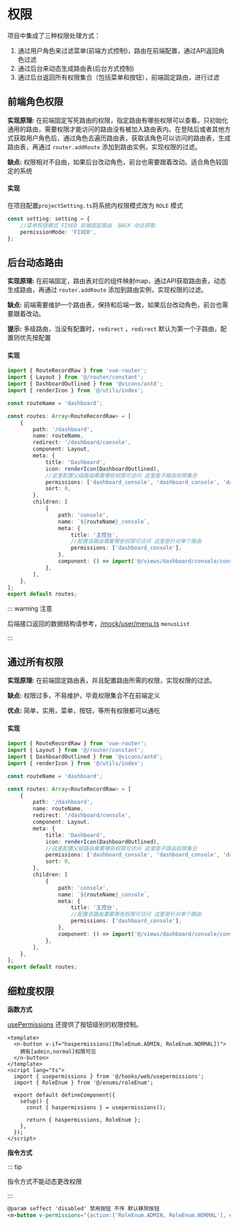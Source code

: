 # 权限

项目中集成了三种权限处理方式：

1. 通过用户角色来过滤菜单(前端方式控制)，路由在前端配置，通过API返回角色过滤
2. 通过后台来动态生成路由表(后台方式控制)
3. 通过后台返回所有权限集合（包括菜单和按钮），前端固定路由，进行过滤

## 前端角色权限

**实现原理:** 在前端固定写死路由的权限，指定路由有哪些权限可以查看。只初始化通用的路由，需要权限才能访问的路由没有被加入路由表内。在登陆后或者其他方式获取用户角色后，通过角色去遍历路由表，获取该角色可以访问的路由表，生成路由表，再通过 `router.addRoute` 添加到路由实例，实现权限的过滤。

**缺点:** 权限相对不自由，如果后台改动角色，前台也需要跟着改动。适合角色较固定的系统

#### 实现

在项目配置`projectSetting.ts`将系统内权限模式改为 `ROLE` 模式

```ts
const setting: setting = {
    //菜单权限模式 FIXED 前端固定路由  BACK 动态获取
    permissionMode: 'FIXED',
};
```

## 后台动态路由

**实现原理:** 在前端固定，路由表对应的组件映射map，通过API获取路由表，动态生成路由，再通过 `router.addRoute` 添加到路由实例，实现权限的过滤。

**缺点:** 前端需要维护一个路由表，保持和后端一致，如果后台改动角色，前台也需要跟着改动。

**提示:** 多级路由，当没有配置时，`redirect` ，`redirect` 默认为第一个子路由，配置则优先按配置

#### 实现

```ts
import { RouteRecordRaw } from 'vue-router';
import { Layout } from '@/router/constant';
import { DashboardOutlined } from '@vicons/antd';
import { renderIcon } from '@/utils/index';

const routeName = 'dashboard';

const routes: Array<RouteRecordRaw> = [
    {
        path: '/dashboard',
        name: routeName,
        redirect: '/dashboard/console',
        component: Layout,
        meta: {
            title: 'Dashboard',
            icon: renderIcon(DashboardOutlined),
            //这里配置父级路由需要哪些权限可访问 这里是子路由权限集合
            permissions: ['dashboard_console', 'dashboard_console', 'dashboard_workplace'],
            sort: 0,
        },
        children: [
            {
                path: 'console',
                name: `${routeName}_console`,
                meta: {
                    title: '主控台',
                    //配置该路由需要哪些权限可访问 这里是针对单个路由
                    permissions: ['dashboard_console'],
                },
                component: () => import('@/views/dashboard/console/console.vue'),
            },
        ],
    },
];
export default routes;
```
::: warning 注意

后端接口返回的数据结构请参考，[/mock/user/menu.ts](https://github.com/jekip/naive-ui-admin/tree/main/mock/user/menu.ts) `menusList`

:::

## 通过所有权限

**实现原理:** 在前端固定路由表，并且配置路由所需的权限，实现权限的过滤。

**缺点:** 权限过多，不易维护，毕竟权限集合不在前端定义

**优点:** 简单，实用，菜单，按钮，等所有权限都可以通吃

#### 实现

```ts
import { RouteRecordRaw } from 'vue-router';
import { Layout } from '@/router/constant';
import { DashboardOutlined } from '@vicons/antd';
import { renderIcon } from '@/utils/index';

const routeName = 'dashboard';

const routes: Array<RouteRecordRaw> = [
    {
        path: '/dashboard',
        name: routeName,
        redirect: '/dashboard/console',
        component: Layout,
        meta: {
            title: 'Dashboard',
            icon: renderIcon(DashboardOutlined),
            //这里配置父级路由需要哪些权限可访问 这里是子路由权限集合
            permissions: ['dashboard_console', 'dashboard_console', 'dashboard_workplace'],
            sort: 0,
        },
        children: [
            {
                path: 'console',
                name: `${routeName}_console`,
                meta: {
                    title: '主控台',
                    //配置该路由需要哪些权限可访问 这里是针对单个路由
                    permissions: ['dashboard_console'],
                },
                component: () => import('@/views/dashboard/console/console.vue'),
            },
        ],
    },
];
export default routes;
```


## 细粒度权限

**函数方式**

[usePermissions](https://github.com/jekip/naive-ui-admin/blob/main/src/hooks/web/usePermission.ts) 还提供了按钮级别的权限控制。

```vue
<template>
  <n-button v-if="haspermissions([RoleEnum.ADMIN, RoleEnum.NORMAL])">
    拥有[admin,normal]权限可见
  </n-button>
</template>
<script lang="ts">
  import { usepermissions } from '@/hooks/web/usepermissions';
  import { RoleEnum } from '@/enums/roleEnum';

  export default defineComponent({
    setup() {
      const { haspermissions } = usepermissions();

      return { haspermissions, RoleEnum };
    },
  });
</script>
```

**指令方式**

::: tip

指令方式不能动态更改权限

:::

```html
@param seffect 'disabled' 禁用按钮 不传 默认移除按钮
<n-button v-permissions="{action:['RoleEnum.ADMIN, RoleEnum.NORMAL'], effect:'disabled'}" type="primary" class="mx-4"> 拥有admin,normal角色权限可见</n-button>
```
